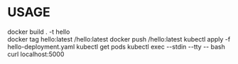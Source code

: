 # USAGE
docker build . -t hello   
docker tag hello:latest <docker hub username>/hello:latest
docker push <docker hub username>/hello:latest
kubectl apply -f hello-deployment.yaml
kubectl get pods
kubectl exec --stdin --tty <pod name>  -- bash
curl localhost:5000